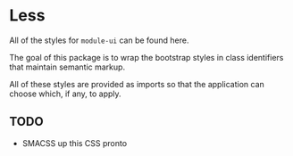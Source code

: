 # Less

All of the styles for `module-ui` can be found here.

The goal of this package is to wrap the bootstrap styles in class identifiers that maintain semantic markup.

All of these styles are provided as imports so that the application can choose which, if any, to apply.

## TODO
* SMACSS up this CSS pronto
